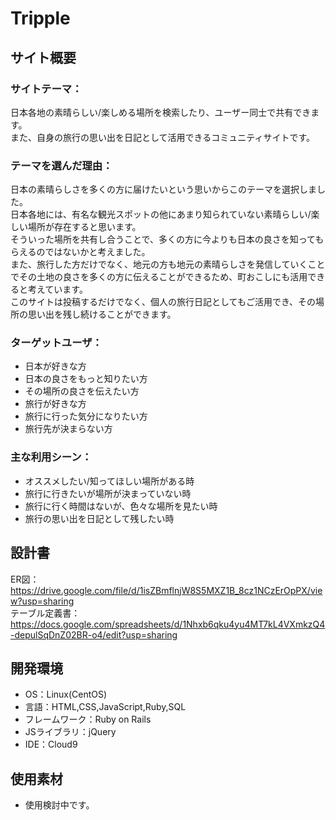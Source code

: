 # Tripple

## サイト概要
### サイトテーマ：
日本各地の素晴らしい/楽しめる場所を検索したり、ユーザー同士で共有できます。</br>
また、自身の旅行の思い出を日記として活用できるコミュニティサイトです。

### テーマを選んだ理由：
日本の素晴らしさを多くの方に届けたいという思いからこのテーマを選択しました。</br>
日本各地には、有名な観光スポットの他にあまり知られていない素晴らしい/楽しい場所が存在すると思います。</br>
そういった場所を共有し合うことで、多くの方に今よりも日本の良さを知ってもらえるのではないかと考えました。</br>
また、旅行した方だけでなく、地元の方も地元の素晴らしさを発信していくことでその土地の良さを多くの方に伝えることができるため、町おこしにも活用できると考えています。</br>
このサイトは投稿するだけでなく、個人の旅行日記としてもご活用でき、その場所の思い出を残し続けることができます。</br>

### ターゲットユーザ：
- 日本が好きな方
- 日本の良さをもっと知りたい方
- その場所の良さを伝えたい方
- 旅行が好きな方
- 旅行に行った気分になりたい方
- 旅行先が決まらない方

### 主な利用シーン：
- オススメしたい/知ってほしい場所がある時
- 旅行に行きたいが場所が決まっていない時
- 旅行に行く時間はないが、色々な場所を見たい時
- 旅行の思い出を日記として残したい時

## 設計書
ER図：https://drive.google.com/file/d/1isZBmflnjW8S5MXZ1B_8cz1NCzErOpPX/view?usp=sharing</br>
テーブル定義書：https://docs.google.com/spreadsheets/d/1Nhxb6qku4yu4MT7kL4VXmkzQ4-depulSqDnZ02BR-o4/edit?usp=sharing

## 開発環境
- OS：Linux(CentOS)
- 言語：HTML,CSS,JavaScript,Ruby,SQL
- フレームワーク：Ruby on Rails
- JSライブラリ：jQuery
- IDE：Cloud9

## 使用素材
- 使用検討中です。
